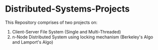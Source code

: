 # Distributed-Systems-Projects
This Repository comprises of two projects on:
1. Client-Server File System (Single and Multi-Threaded)
2. n-Node Distributed System using locking mechanism (Berkeley's Algo and Lamport's Algo)
